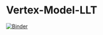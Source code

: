 # Vertex-Model-LLT

[![Binder](https://mybinder.org/badge_logo.svg)](https://mybinder.org/v2/gh/jdmeza/Vertex-Model-LLT/master?filepath=Vertex%20Model%20LLT.ipynb)

